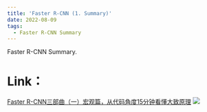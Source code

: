 ```yaml
---
title: 'Faster R-CNN (1. Summary)'
date: 2022-08-09
tags:
  - Faster R-CNN Summary
---
```


Faster R-CNN Summary.

Link：
======

<a href="https://zhuanlan.zhihu.com/p/551693219">Faster R-CNN三部曲（一）宏观篇，从代码角度15分钟看懂大致原理</a>
<img src="https://img.shields.io/badge/in-%E7%9F%A5%E4%B9%8E-blue">&emsp;

